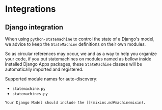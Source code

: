 
# Integrations

## Django integration

When using `python-statemachine` to control the state of a Django's model,
we advice to keep the `StateMachine` definitions on their own modules.

So as circular references may occur, we and as a way to help you organize your
code, if you put statemachines on modules named as bellow inside installed
Django Apps packages, these `StateMachine` classes will be automatically
imported and registered.

Supported module names for auto-discovery:

- `statemachine.py`
- `statemachines.py`


```{note}
Your Django Model should include the [](mixins.md#machinemixin).
```

